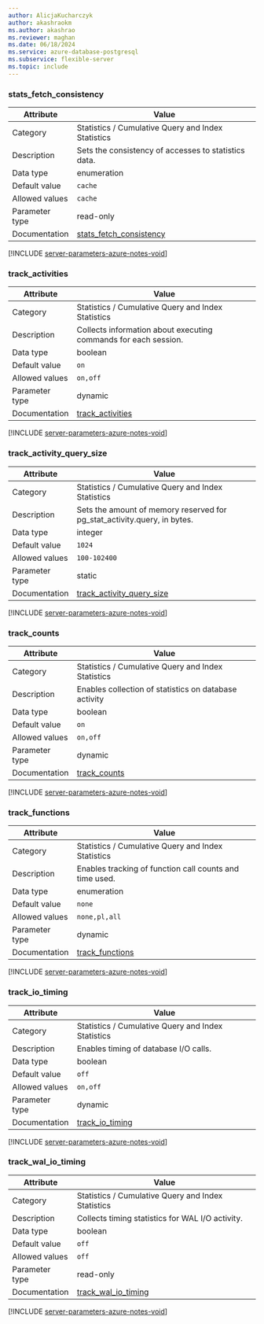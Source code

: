 ```yaml
---
author: AlicjaKucharczyk
author: akashraokm
ms.author: akashrao
ms.reviewer: maghan
ms.date: 06/18/2024
ms.service: azure-database-postgresql
ms.subservice: flexible-server
ms.topic: include
---
```

### stats_fetch_consistency

| Attribute      | Value                                                      |
|----------------|------------------------------------------------------------|
| Category       | Statistics / Cumulative Query and Index Statistics |
| Description    | Sets the consistency of accesses to statistics data.                     |
| Data type      | enumeration |
| Default value  | `cache`       |
| Allowed values | `cache`        |
| Parameter type | read-only      |
| Documentation  | [stats_fetch_consistency](https://www.postgresql.org/docs/15/runtime-config-statistics.html#GUC-STATS-FETCH-CONSISTENCY)     |


[!INCLUDE [server-parameters-azure-notes-void](./server-parameters-azure-notes-void.md)]



### track_activities

| Attribute      | Value                                                      |
|----------------|------------------------------------------------------------|
| Category       | Statistics / Cumulative Query and Index Statistics |
| Description    | Collects information about executing commands for each session.          |
| Data type      | boolean     |
| Default value  | `on`          |
| Allowed values | `on,off`       |
| Parameter type | dynamic        |
| Documentation  | [track_activities](https://www.postgresql.org/docs/15/runtime-config-statistics.html#GUC-TRACK-ACTIVITIES)                   |


[!INCLUDE [server-parameters-azure-notes-void](./server-parameters-azure-notes-void.md)]



### track_activity_query_size

| Attribute      | Value                                                      |
|----------------|------------------------------------------------------------|
| Category       | Statistics / Cumulative Query and Index Statistics |
| Description    | Sets the amount of memory reserved for pg_stat_activity.query, in bytes. |
| Data type      | integer     |
| Default value  | `1024`        |
| Allowed values | `100-102400`   |
| Parameter type | static         |
| Documentation  | [track_activity_query_size](https://www.postgresql.org/docs/15/runtime-config-statistics.html#GUC-TRACK-ACTIVITY-QUERY-SIZE) |


[!INCLUDE [server-parameters-azure-notes-void](./server-parameters-azure-notes-void.md)]



### track_counts

| Attribute      | Value                                                      |
|----------------|------------------------------------------------------------|
| Category       | Statistics / Cumulative Query and Index Statistics |
| Description    | Enables collection of statistics on database activity                    |
| Data type      | boolean     |
| Default value  | `on`          |
| Allowed values | `on,off`       |
| Parameter type | dynamic        |
| Documentation  | [track_counts](https://www.postgresql.org/docs/15/runtime-config-statistics.html#GUC-TRACK-COUNTS)                           |


[!INCLUDE [server-parameters-azure-notes-void](./server-parameters-azure-notes-void.md)]



### track_functions

| Attribute      | Value                                                      |
|----------------|------------------------------------------------------------|
| Category       | Statistics / Cumulative Query and Index Statistics |
| Description    | Enables tracking of function call counts and time used.                  |
| Data type      | enumeration |
| Default value  | `none`        |
| Allowed values | `none,pl,all`  |
| Parameter type | dynamic        |
| Documentation  | [track_functions](https://www.postgresql.org/docs/15/runtime-config-statistics.html#GUC-TRACK-FUNCTIONS)                     |


[!INCLUDE [server-parameters-azure-notes-void](./server-parameters-azure-notes-void.md)]



### track_io_timing

| Attribute      | Value                                                      |
|----------------|------------------------------------------------------------|
| Category       | Statistics / Cumulative Query and Index Statistics |
| Description    | Enables timing of database I/O calls.                                    |
| Data type      | boolean     |
| Default value  | `off`         |
| Allowed values | `on,off`       |
| Parameter type | dynamic        |
| Documentation  | [track_io_timing](https://www.postgresql.org/docs/15/runtime-config-statistics.html#GUC-TRACK-IO-TIMING)                     |


[!INCLUDE [server-parameters-azure-notes-void](./server-parameters-azure-notes-void.md)]



### track_wal_io_timing

| Attribute      | Value                                                      |
|----------------|------------------------------------------------------------|
| Category       | Statistics / Cumulative Query and Index Statistics |
| Description    | Collects timing statistics for WAL I/O activity.                         |
| Data type      | boolean     |
| Default value  | `off`         |
| Allowed values | `off`          |
| Parameter type | read-only      |
| Documentation  | [track_wal_io_timing](https://www.postgresql.org/docs/15/runtime-config-statistics.html#GUC-TRACK-WAL-IO-TIMING)             |


[!INCLUDE [server-parameters-azure-notes-void](./server-parameters-azure-notes-void.md)]



